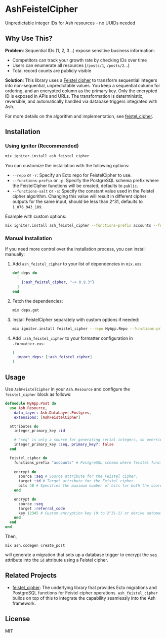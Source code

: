 # AshFeistelCipher

Unpredictable integer IDs for Ash resources - no UUIDs needed 

## Why Use This?

**Problem**: Sequential IDs (1, 2, 3...) expose sensitive business information:
- Competitors can track your growth rate by checking IDs over time
- Users can enumerate all resources (`/posts/1`, `/posts/2`...)
- Total record counts are publicly visible

**Solution**: This library uses a [Feistel cipher](https://en.wikipedia.org/wiki/Feistel_cipher) to transform sequential integers into non-sequential, unpredictable values. You keep a sequential column for ordering, and an encrypted column as the primary key. Only the encrypted ID is exposed in APIs and URLs. The transformation is deterministic, reversible, and automatically handled via database triggers integrated with Ash.

For more details on the algorithm and implementation, see [feistel_cipher](https://github.com/devall-org/feistel_cipher).

## Installation

### Using igniter (Recommended)

```bash
mix igniter.install ash_feistel_cipher
```

You can customize the installation with the following options:

* `--repo` or `-r`: Specify an Ecto repo for FeistelCipher to use.
* `--functions-prefix` or `-p`: Specify the PostgreSQL schema prefix where the FeistelCipher functions will be created, defaults to `public`.
* `--functions-salt` or `-s`: Specify the constant value used in the Feistel cipher algorithm. Changing this value will result in different cipher outputs for the same input, should be less than 2^31, defaults to `1_076_943_109`.

Example with custom options:

```bash
mix igniter.install ash_feistel_cipher --functions-prefix accounts --functions-salt 123456789
```

### Manual Installation

If you need more control over the installation process, you can install manually:

1. Add `ash_feistel_cipher` to your list of dependencies in `mix.exs`:

   ```elixir
   def deps do
     [
       {:ash_feistel_cipher, "~> 0.9.3"}
     ]
   end
   ```

2. Fetch the dependencies:

   ```bash
   mix deps.get
   ```

3. Install FeistelCipher separately with custom options if needed:

   ```bash
   mix igniter.install feistel_cipher --repo MyApp.Repo --functions-prefix accounts
   ```

4. Add `:ash_feistel_cipher` to your formatter configuration in `.formatter.exs`:

   ```elixir
   [
     import_deps: [:ash_feistel_cipher]
   ]
   ```

## Usage

Use `AshFeistelCipher` in your `Ash.Resource` and configure the `feistel_cipher` block as follows:

```elixir
defmodule MyApp.Post do
  use Ash.Resource,
    data_layer: Ash.DataLayer.Postgres,
    extensions: [AshFeistelCipher]

  attributes do
    integer_primary_key :id

    # 'seq' is only a source for generating serial integers, so override with primary_key?: false.
    integer_primary_key :seq, primary_key?: false
  end

  feistel_cipher do
    functions_prefix "accounts" # PostgreSQL schema where feistel functions are installed. Default is "public".
    
    encrypt do
      source :seq # Source attribute for the Feistel cipher.
      target :id # Target attribute for the Feistel cipher.
      bits 40 # Specifies the maximum number of bits for both the source and target integers.
    end

    encrypt do
      source :seq
      target :referral_code
      key 12345 # Custom encryption key (0 to 2^31-1) or derive automatically from attributes.
    end
  end
end
```

Then,

```
mix ash.codegen create_post
```

will generate a migration that sets up a database trigger to encrypt the `seq` attribute into the `id` attribute using a Feistel cipher.

## Related Projects

* [feistel_cipher](https://github.com/devall-org/feistel_cipher): The underlying library that provides Ecto migrations and PostgreSQL functions for Feistel cipher operations. `ash_feistel_cipher` builds on top of this to integrate the capability seamlessly into the Ash framework.

## License

MIT
